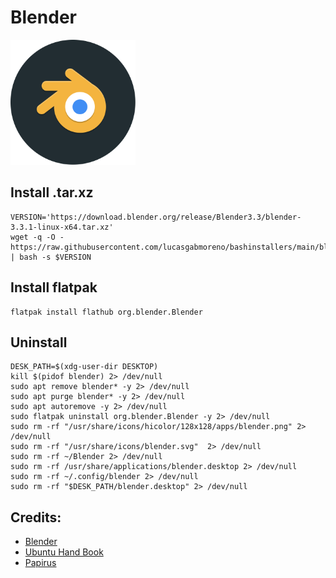 # Blender
<img src="preview.svg" width="200">

## Install .tar.xz
```
VERSION='https://download.blender.org/release/Blender3.3/blender-3.3.1-linux-x64.tar.xz'
wget -q -O - https://raw.githubusercontent.com/lucasgabmoreno/bashinstallers/main/blender/install.sh | bash -s $VERSION
```

## Install flatpak
```
flatpak install flathub org.blender.Blender
```

## Uninstall
```
DESK_PATH=$(xdg-user-dir DESKTOP)
kill $(pidof blender) 2> /dev/null
sudo apt remove blender* -y 2> /dev/null
sudo apt purge blender* -y 2> /dev/null
sudo apt autoremove -y 2> /dev/null
sudo flatpak uninstall org.blender.Blender -y 2> /dev/null
sudo rm -rf "/usr/share/icons/hicolor/128x128/apps/blender.png" 2> /dev/null
sudo rm -rf "/usr/share/icons/blender.svg"  2> /dev/null
sudo rm -rf ~/Blender 2> /dev/null
sudo rm -rf /usr/share/applications/blender.desktop 2> /dev/null
sudo rm -rf ~/.config/blender 2> /dev/null
sudo rm -rf "$DESK_PATH/blender.desktop" 2> /dev/null
```


## Credits:
* [Blender](https://www.blender.org/)
* [Ubuntu Hand Book](https://ubuntuhandbook.org/index.php/2021/12/blender-3-0-released-install-tarball/)
* [Papirus](https://github.com/PapirusDevelopmentTeam)
